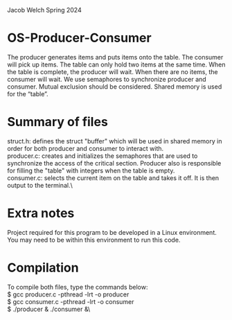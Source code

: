 Jacob Welch Spring 2024
# OS-Producer-Consumer
The producer generates items and puts items onto the table. The consumer will pick up items. The table can only hold two items at the same time. When the table is complete, the producer will wait. When there are no items, the consumer will wait. We use semaphores to synchronize producer and consumer.  Mutual exclusion should be considered. Shared memory is used for the “table”.

# Summary of files
struct.h: defines the struct "buffer" which will be used in shared memory in order for both producer and consumer to interact with.\
producer.c: creates and initializes the semaphores that are used to synchronize the access of the critical section. Producer also is responsible for filling the "table" with integers when the table is empty.\
consumer.c: selects the current item on the table and takes it off. It is then output to the terminal.\

# Extra notes
Project required for this program to be developed in a Linux environment. You may need to be within this environment to run this code.

# Compilation
To compile both files, type the commands below:\
$ gcc producer.c -pthread -lrt -o producer\
$ gcc consumer.c -pthread -lrt -o consumer\
$ ./producer & ./consumer &\
